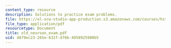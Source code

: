 ```yaml
---
content_type: resource
description: Solutions to practice exam problems.
file: https://ol-ocw-studio-app-production.s3.amazonaws.com/courses/hst-131-introduction-to-neuroscience-fall-2005/4879ec23265e632fd76b4958925980b5_old_neuroan_exam.pdf
file_type: application/pdf
resourcetype: Document
title: old_neuroan_exam.pdf
uid: 4879ec23-265e-632f-d76b-4958925980b5
---
```

